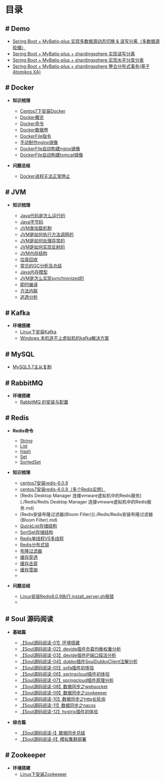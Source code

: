 # 目录


## # Demo

- [Spring Boot + MyBatis-plus 实现多数据源动态切换 & 读写分离（多数据源轮循）](https://github.com/zhu-rundong/blog/issues/3)
- [Spring Boot + MyBatis-plus + shardingsphere 实现读写分离](https://github.com/zhu-rundong/blog/issues/4)
- [Spring Boot + MyBatis-plus + shardingsphere 实现水平分库分表](https://github.com/zhu-rundong/blog/issues/5)
- [Spring Boot + MyBatis-plus + shardingsphere 整合分布式事务(基于Atomikos XA) ](https://github.com/zhu-rundong/blog/issues/6)

## # Docker

- **知识梳理**
    - [Centos7下安装Docker](Docker/Centos7下安装Docker.md)
    - [Docker概览](Docker/Docker概览.md) 
    - [Docker命令](Docker/Docker命令.md)
    - [Docker数据卷](Docker/Docker数据卷.md)
    - [DockerFile指令](Docker/DockerFile指令.md)
    - [手动制作nginx镜像](Docker/手动制作nginx镜像.md)
    - [DockerFile自动构建nginx镜像](Docker/DockerFile自动构建nginx镜像.md)
    - [DockerFile自动构建tomcat镜像](Docker/DockerFile自动构建tomcat镜像.md)
    
- **问题总结**
    - [Docker进程无法正常停止](Docker/Docker进程无法正常停止.md)

## # JVM

- **知识梳理**

    - [Java代码是怎么运行的](JVM/Java代码是怎么运行的.md)
    - [Java字节码](JVM/Java字节码.md)
    - [JVM类加载机制](JVM/JVM类加载机制.md)
    - [JVM是如何执行方法调用的](JVM/JVM是如何执行方法调用的.md)
    - [JVM是如何处理异常的](JVM/JVM是如何处理异常的.md)
    - [JVM是如何实现反射的](JVM/JVM是如何实现反射的.md)
    - [JVM内存结构](JVM/JVM内存结构.md)
    - [垃圾回收](JVM/垃圾回收.md)
    - [常见的GC分析及总结](JVM/常见的GC分析及总结.md)
    - [Java内存模型](JVM/Java内存模型.md)
    - [JVM是怎么实现synchronized的](JVM/JVM是怎么实现synchronized的.md)
    - [即时编译](JVM/即时编译.md)
    - [方法内联](JVM/方法内联.md)
    - [逃逸分析](JVM/逃逸分析.md)

## # Kafka

- **环境搭建**
  - [Linux下安装Kafka](https://github.com/zhu-rundong/blog/issues/43)
  - [Windows 本机连不上虚拟机的kafka解决方案](https://github.com/zhu-rundong/blog/issues/44)
  

## # MySQL

- [MySQL5.7主从复制](https://github.com/zhu-rundong/blog/issues/2)


## # RabbitMQ
- **环境搭建**
  - [RabbitMQ 的安装与配置](https://github.com/zhu-rundong/blog/issues/33)

## # Redis
- **Redis命令**
    - [String](./Redis/String.md)
    - [List](./Redis/List.md)
    - [Hash](./Redis/Hash.md)
    - [Set](./Redis/Set.md)
    - [SortedSet](./Redis/SortedSet.md)
    
- **知识梳理**
    - [centos7安装redis-6.0.9](./Redis/centos7安装redis-6.0.9.md)
    - [centos7安装redis-6.0.9（多个Redis实例）](./Redis/centos7安装redis-6.0.9（多个Redis实例）.md)
    - [Redis Desktop Manager 连接vmware虚拟机中的Redis服务](./Redis/Redis Desktop Manager 连接vmware虚拟机中的Redis服务.md)
    - [Redis安装布隆过滤器(Bloom Filter)](./Redis/Redis安装布隆过滤器(Bloom Filter).md)
    - [QuickList存储结构](./Redis/QuickList存储结构.md)
    - [SortSet存储结构](./Redis/SortSet存储结构.md)
    - [Redis单线程VS多线程](./Redis/Redis单线程VS多线程.md)
    - [Redis分布式锁](./Redis/Redis分布式锁.md)
    - [布隆过滤器](./Redis/布隆过滤器.md)
    - [缓存穿透](./Redis/缓存穿透.md)
    - [缓存击穿](./Redis/缓存击穿.md)
    - [缓存雪崩](./Redis/缓存雪崩.md)
    - 
    
- **问题总结**
    - [Linux安装Redis6.0.9执行.install_server.sh报错](./Redis/Linux安装Redis6.0.9执行.install_server.sh报错.md)
    - 


##  # Soul 源码阅读

- **基础篇**

  - [【Soul源码阅读-01】环境搭建](https://github.com/zhu-rundong/blog/issues/9)
  - [【Soul源码阅读-02】devide插件负载均衡权重分析](https://github.com/zhu-rundong/blog/issues/10)
  - [【Soul源码阅读-03】devide插件IP端口探活分析](https://github.com/zhu-rundong/blog/issues/21)
  - [【Soul源码阅读-04】dubbo插件SoulDubboClient注解分析](https://github.com/zhu-rundong/blog/issues/11) 
  - [【Soul源码阅读-05】sofa插件初体验](https://github.com/zhu-rundong/blog/issues/12) 
  - [【Soul源码阅读-06】springcloud插件初体验](https://github.com/zhu-rundong/blog/issues/13) 
  - [【Soul源码阅读-07】springcloud插件原理分析](https://github.com/zhu-rundong/blog/issues/22)
  - [【Soul源码阅读-08】数据同步之websocket](https://github.com/zhu-rundong/blog/issues/14)
  - [【Soul源码阅读-09】数据同步之zookeeper](https://github.com/zhu-rundong/blog/issues/15) 
  - [【Soul源码阅读-10】数据同步之http长轮询](https://github.com/zhu-rundong/blog/issues/16) 
  - [【Soul源码阅读-11】数据同步之nacos](https://github.com/zhu-rundong/blog/issues/17)
  - [【Soul源码阅读-12】hystrix插件初体验](https://github.com/zhu-rundong/blog/issues/25)
- **综合篇**

  - [【Soul源码阅读-Ⅰ】数据同步总结](https://github.com/zhu-rundong/blog/issues/23)
  - [【Soul源码阅读-Ⅱ】模拟集群部署](https://github.com/zhu-rundong/blog/issues/24)

##  # Zookeeper

- **环境搭建**
  - [Linux下安装Zookeeper](https://github.com/zhu-rundong/blog/issues/42)

